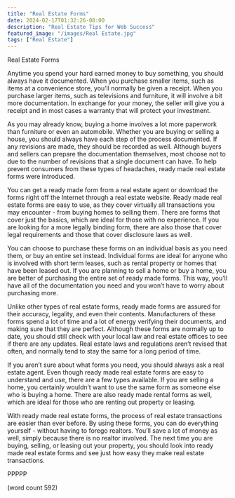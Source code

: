```yaml
---
title: "Real Estate Forms"
date: 2024-02-17T01:32:26-08:00
description: "Real Estate Tips for Web Success"
featured_image: "/images/Real Estate.jpg"
tags: ["Real Estate"]
---
```


Real Estate Forms

Anytime you spend your hard earned money to buy something, you should always have it documented.  When you purchase smaller items, such as items at a convenience store, you’ll normally be given a receipt.  When you purchase larger items, such as televisions and furniture, it will involve a bit more documentation.  In exchange for your money, the seller will give you a receipt and in most cases a warranty that will protect your investment.

As you may already know, buying a home involves a lot more paperwork than furniture or even an automobile.  Whether you are buying or selling a house, you should always have each step of the process documented.  If any revisions are made, they should be recorded as well.  Although buyers and sellers can prepare the documentation themselves, most choose not to due to the number of revisions that a single document can have.  To help prevent consumers from these types of headaches, ready made real estate forms were introduced.

You can get a ready made form from a real estate agent or download the forms right off the Internet through a real estate website.  Ready made real estate forms are easy to use, as they cover virtually all transactions you may encounter - from buying homes to selling them.  There are forms that cover just the basics, which are ideal for those with no experience.  If you are looking for a more legally binding form, there are also those that cover legal requirements and those that cover disclosure laws as well.

You can choose to purchase these forms on an individual basis as you need them, or buy an entire set instead.  Individual forms are ideal for anyone who is involved with short term leases, such as rental property or homes that have been leased out.  If you are planning to sell a home or buy a home, you are better of purchasing the entire set of ready made forms.  This way, you’ll have all of the documentation you need and you won’t have to worry about purchasing more.

Unlike other types of real estate forms, ready made forms are assured for their accuracy, legality, and even their contents.  Manufacturers of these forms spend a lot of time and a lot of energy verifying their documents, and making sure that they are perfect.  Although these forms are normally up to date, you should still check with your local law and real estate offices to see if there are any updates.  Real estate laws and regulations aren’t revised that often, and normally tend to stay the same for a long period of time.

If you aren’t sure about what forms you need, you should always ask a real estate agent.  Even though ready made real estate forms are easy to understand and use, there are a few types available.  If you are selling a home, you certainly wouldn’t want to use the same form as someone else who is buying a home.  There are also ready made rental forms as well, which are ideal for those who are renting out property or leasing.

With ready made real estate forms, the process of real estate transactions are easier than ever before.  By using these forms, you can do everything yourself - without having to forego realtors. You’ll save a lot of money as well, simply because there is no realtor involved.  The next time you are buying, selling, or leasing out your property, you should look into ready made real estate forms and see just how easy they make real estate transactions.

PPPPP

(word count 592)
